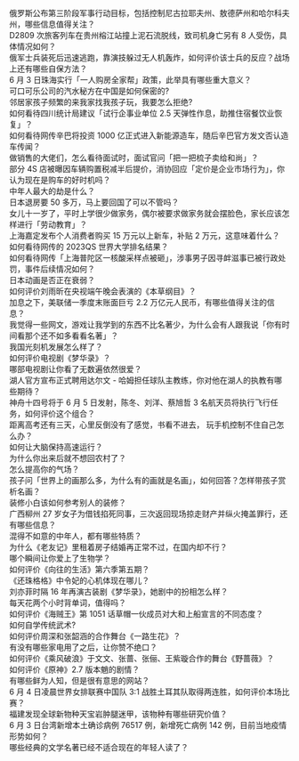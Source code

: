 俄罗斯公布第三阶段军事行动目标，包括控制尼古拉耶夫州、敖德萨州和哈尔科夫州，哪些信息值得关注？  
D2809 次旅客列车在贵州榕江站撞上泥石流脱线，致司机身亡另有 8 人受伤，具体情况如何？  
俄军士兵装死后迅速逃跑，靠演技躲过无人机轰炸，如何评价该士兵的反应？战场上还有哪些自保方法？  
6 月 3 日珠海实行「一人购房全家帮」政策，此举具有哪些重大意义？  
可口可乐公司的汽水秘方在中国是如何保密的?  
邻居家孩子频繁的来我家找我孩子玩，我要怎么拒绝?  
如何看待四川统计局建议「试行企事业单位 2.5 天弹性作息，助推住宿餐饮业恢复」？  
如何看待网传辛巴将投资 1000 亿正式进入新能源造车，随后辛巴官方发文否认造车传闻？  
做销售的大佬们，怎么看待面试时，面试官问「把一把梳子卖给和尚」？  
部分 4S 店被曝因车辆购置税减半后提价，消协回应「定价是企业市场行为」，你认为现在是购车的好时机吗？  
中年人最大的劫是什么？  
日本退房要 50 多万，马上要回国了可以不管吗？  
女儿十一岁了，平时上学很少做家务，偶尔被要求做家务就会摆脸色，家长应该怎样进行「劳动教育」？  
上海嘉定发布个人消费者购买 15 万元以上新车，补贴 2 万元，这意味着什么？  
如何看待网传的 2023QS 世界大学排名结果？  
如何看待网传「上海普陀区一核酸采样点被砸」，涉事男子因寻衅滋事已被行政处罚，事件后续情况如何？  
日本动画是否正在衰弱？  
如何评价刘雨昕在央视端午晚会表演的《本草纲目》？  
加息之下，美联储一季度末账面巨亏 2.2 万亿元人民币，有哪些值得关注的信息？  
我觉得一些网文，游戏让我学到的东西不比名著少，为什么会有人跟我说「你有时间看那个还不如多看看名著」？  
我国光刻机发展怎么样了？  
如何评价电视剧《梦华录》？  
哪部电视剧让你看了无数遍依然很爱？  
湖人官方宣布正式聘用达尔文 - 哈姆担任球队主教练，你对他在湖人的执教有哪些期待？  
神舟十四号将于 6 月 5 日发射，陈冬、刘洋、蔡旭哲 3 名航天员将执行飞行任务，如何评价这个组合？  
距离高考还有三天，心里反倒没有了感觉，书看不进去， 玩手机控制不住自己怎么办？  
如何让大脑保持高速运行？  
为什么你出来后就不想回农村了？  
怎么提高你的气场？  
孩子问「世界上的画那么多，为什么有的画就是名画」，如何回答？怎样带孩子赏析名画？  
装修小白该如何参考别人的装修？  
广西柳州 27 岁女子为借钱掐死同事，三次返回现场掠走财产并纵火掩盖罪行，还有哪些信息？  
混得不如意的中年人，都有哪些特质？  
为什么《老友记》里租着房子结婚再正常不过，在国内却不行？  
哪个瞬间让你爱上了生物学？  
如何评价《向往的生活》第六季第五期？  
《还珠格格》中令妃的心机体现在哪儿？  
刘亦菲时隔 16 年再演古装剧《梦华录》，她剧中的扮相怎么样？  
每天花两个小时背单词，值得吗？  
如何评价《海贼王》第 1051 话草帽一伙成员对大和上船宣言的不同态度？  
如何自学传统武术?  
如何评价周深和张韶涵的合作舞台《一路生花》？  
有没有哪些家电用了之后，让你赞不绝口？  
如何评价《乘风破浪》于文文、张蔷、张俪、王紫璇合作的舞台《野蔷薇》？  
如何评价《原神》2.7 版本魈的剧情？  
有哪些鲜为人知，但是很有意思的网站？  
6 月 4 日凌晨世界女排联赛中国队 3:1 战胜土耳其队取得两连胜，如何评价本场比赛？  
福建发现全球新物种天宝岩肿腿迷甲，该物种有哪些研究价值？  
6 月 3 日台湾新增本土确诊病例 76517 例，新增死亡病例 142 例，目前当地疫情形势如何？  
哪些经典的文学名著已经不适合现在的年轻人读了？  
